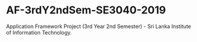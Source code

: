 # AF-3rdY2ndSem-SE3040-2019
Application Framework Project (3rd Year 2nd Semester) - Sri Lanka Institute of Information Technology.
